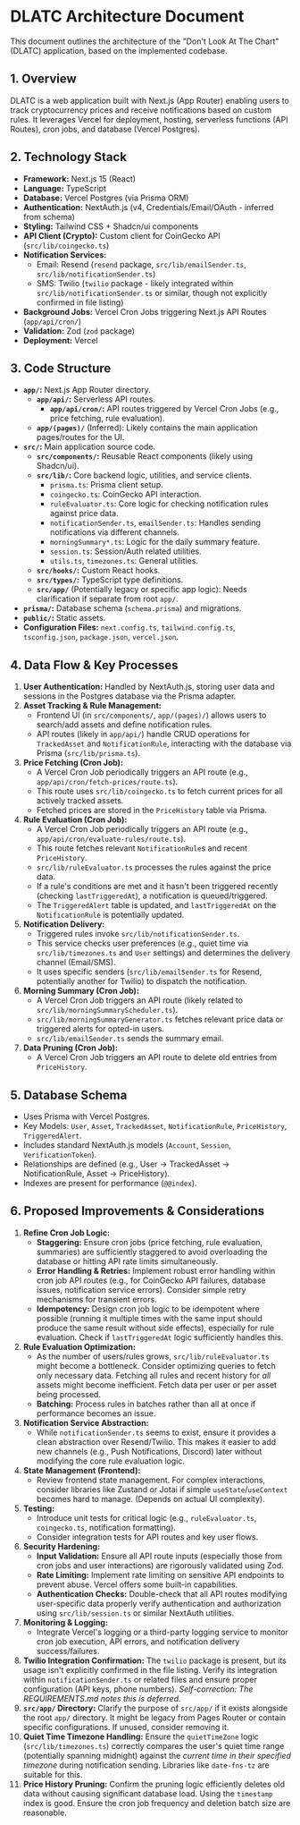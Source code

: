 # DLATC Architecture Document

This document outlines the architecture of the "Don't Look At The Chart" (DLATC) application, based on the implemented codebase.

## 1. Overview

DLATC is a web application built with Next.js (App Router) enabling users to track cryptocurrency prices and receive notifications based on custom rules. It leverages Vercel for deployment, hosting, serverless functions (API Routes), cron jobs, and database (Vercel Postgres).

## 2. Technology Stack

*   **Framework:** Next.js 15 (React)
*   **Language:** TypeScript
*   **Database:** Vercel Postgres (via Prisma ORM)
*   **Authentication:** NextAuth.js (v4, Credentials/Email/OAuth - inferred from schema)
*   **Styling:** Tailwind CSS + Shadcn/ui components
*   **API Client (Crypto):** Custom client for CoinGecko API (`src/lib/coingecko.ts`)
*   **Notification Services:**
    *   Email: Resend (`resend` package, `src/lib/emailSender.ts`, `src/lib/notificationSender.ts`)
    *   SMS: Twilio (`twilio` package - likely integrated within `src/lib/notificationSender.ts` or similar, though not explicitly confirmed in file listing)
*   **Background Jobs:** Vercel Cron Jobs triggering Next.js API Routes (`app/api/cron/`)
*   **Validation:** Zod (`zod` package)
*   **Deployment:** Vercel

## 3. Code Structure

*   **`app/`:** Next.js App Router directory.
    *   **`app/api/`:** Serverless API routes.
        *   **`app/api/cron/`:** API routes triggered by Vercel Cron Jobs (e.g., price fetching, rule evaluation).
    *   **`app/(pages)/`** (Inferred): Likely contains the main application pages/routes for the UI.
*   **`src/`:** Main application source code.
    *   **`src/components/`:** Reusable React components (likely using Shadcn/ui).
    *   **`src/lib/`:** Core backend logic, utilities, and service clients.
        *   `prisma.ts`: Prisma client setup.
        *   `coingecko.ts`: CoinGecko API interaction.
        *   `ruleEvaluator.ts`: Core logic for checking notification rules against price data.
        *   `notificationSender.ts`, `emailSender.ts`: Handles sending notifications via different channels.
        *   `morningSummary*.ts`: Logic for the daily summary feature.
        *   `session.ts`: Session/Auth related utilities.
        *   `utils.ts`, `timezones.ts`: General utilities.
    *   **`src/hooks/`:** Custom React hooks.
    *   **`src/types/`:** TypeScript type definitions.
    *   **`src/app/`** (Potentially legacy or specific app logic): Needs clarification if separate from root `app/`.
*   **`prisma/`:** Database schema (`schema.prisma`) and migrations.
*   **`public/`:** Static assets.
*   **Configuration Files:** `next.config.ts`, `tailwind.config.ts`, `tsconfig.json`, `package.json`, `vercel.json`.

## 4. Data Flow & Key Processes

1.  **User Authentication:** Handled by NextAuth.js, storing user data and sessions in the Postgres database via the Prisma adapter.
2.  **Asset Tracking & Rule Management:**
    *   Frontend UI (in `src/components/`, `app/(pages)/`) allows users to search/add assets and define notification rules.
    *   API routes (likely in `app/api/`) handle CRUD operations for `TrackedAsset` and `NotificationRule`, interacting with the database via Prisma (`src/lib/prisma.ts`).
3.  **Price Fetching (Cron Job):**
    *   A Vercel Cron Job periodically triggers an API route (e.g., `app/api/cron/fetch-prices/route.ts`).
    *   This route uses `src/lib/coingecko.ts` to fetch current prices for all actively tracked assets.
    *   Fetched prices are stored in the `PriceHistory` table via Prisma.
4.  **Rule Evaluation (Cron Job):**
    *   A Vercel Cron Job periodically triggers an API route (e.g., `app/api/cron/evaluate-rules/route.ts`).
    *   This route fetches relevant `NotificationRule`s and recent `PriceHistory`.
    *   `src/lib/ruleEvaluator.ts` processes the rules against the price data.
    *   If a rule's conditions are met and it hasn't been triggered recently (checking `lastTriggeredAt`), a notification is queued/triggered.
    *   The `TriggeredAlert` table is updated, and `lastTriggeredAt` on the `NotificationRule` is potentially updated.
5.  **Notification Delivery:**
    *   Triggered rules invoke `src/lib/notificationSender.ts`.
    *   This service checks user preferences (e.g., quiet time via `src/lib/timezones.ts` and `User` settings) and determines the delivery channel (Email/SMS).
    *   It uses specific senders (`src/lib/emailSender.ts` for Resend, potentially another for Twilio) to dispatch the notification.
6.  **Morning Summary (Cron Job):**
    *   A Vercel Cron Job triggers an API route (likely related to `src/lib/morningSummaryScheduler.ts`).
    *   `src/lib/morningSummaryGenerator.ts` fetches relevant price data or triggered alerts for opted-in users.
    *   `src/lib/emailSender.ts` sends the summary email.
7.  **Data Pruning (Cron Job):**
    *   A Vercel Cron Job triggers an API route to delete old entries from `PriceHistory`.

## 5. Database Schema

*   Uses Prisma with Vercel Postgres.
*   Key Models: `User`, `Asset`, `TrackedAsset`, `NotificationRule`, `PriceHistory`, `TriggeredAlert`.
*   Includes standard NextAuth.js models (`Account`, `Session`, `VerificationToken`).
*   Relationships are defined (e.g., User -> TrackedAsset -> NotificationRule, Asset -> PriceHistory).
*   Indexes are present for performance (`@@index`).

## 6. Proposed Improvements & Considerations

1.  **Refine Cron Job Logic:**
    *   **Staggering:** Ensure cron jobs (price fetching, rule evaluation, summaries) are sufficiently staggered to avoid overloading the database or hitting API rate limits simultaneously.
    *   **Error Handling & Retries:** Implement robust error handling within cron job API routes (e.g., for CoinGecko API failures, database issues, notification service errors). Consider simple retry mechanisms for transient errors.
    *   **Idempotency:** Design cron job logic to be idempotent where possible (running it multiple times with the same input should produce the same result without side effects), especially for rule evaluation. Check if `lastTriggeredAt` logic sufficiently handles this.
2.  **Rule Evaluation Optimization:**
    *   As the number of users/rules grows, `src/lib/ruleEvaluator.ts` might become a bottleneck. Consider optimizing queries to fetch only necessary data. Fetching all rules and recent history for *all* assets might become inefficient. Fetch data per user or per asset being processed.
    *   **Batching:** Process rules in batches rather than all at once if performance becomes an issue.
3.  **Notification Service Abstraction:**
    *   While `notificationSender.ts` seems to exist, ensure it provides a clean abstraction over Resend/Twilio. This makes it easier to add new channels (e.g., Push Notifications, Discord) later without modifying the core rule evaluation logic.
4.  **State Management (Frontend):**
    *   Review frontend state management. For complex interactions, consider libraries like Zustand or Jotai if simple `useState`/`useContext` becomes hard to manage. (Depends on actual UI complexity).
5.  **Testing:**
    *   Introduce unit tests for critical logic (e.g., `ruleEvaluator.ts`, `coingecko.ts`, notification formatting).
    *   Consider integration tests for API routes and key user flows.
6.  **Security Hardening:**
    *   **Input Validation:** Ensure all API route inputs (especially those from cron jobs and user interactions) are rigorously validated using Zod.
    *   **Rate Limiting:** Implement rate limiting on sensitive API endpoints to prevent abuse. Vercel offers some built-in capabilities.
    *   **Authentication Checks:** Double-check that all API routes modifying user-specific data properly verify authentication and authorization using `src/lib/session.ts` or similar NextAuth utilities.
7.  **Monitoring & Logging:**
    *   Integrate Vercel's logging or a third-party logging service to monitor cron job execution, API errors, and notification delivery success/failures.
8.  **Twilio Integration Confirmation:** The `twilio` package is present, but its usage isn't explicitly confirmed in the file listing. Verify its integration within `notificationSender.ts` or related files and ensure proper configuration (API keys, phone numbers). *Self-correction: The REQUIREMENTS.md notes this is deferred.*
9.  **`src/app/` Directory:** Clarify the purpose of `src/app/` if it exists alongside the root `app/` directory. It might be legacy from Pages Router or contain specific configurations. If unused, consider removing it.
10. **Quiet Time Timezone Handling:** Ensure the `quietTimeZone` logic (`src/lib/timezones.ts`) correctly compares the user's quiet time range (potentially spanning midnight) against the *current time in their specified timezone* during notification sending. Libraries like `date-fns-tz` are suitable for this.
11. **Price History Pruning:** Confirm the pruning logic efficiently deletes old data without causing significant database load. Using the `timestamp` index is good. Ensure the cron job frequency and deletion batch size are reasonable. 